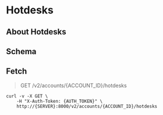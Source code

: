# Hotdesks

## About Hotdesks

## Schema



## Fetch

> GET /v2/accounts/{ACCOUNT_ID}/hotdesks

```shell
curl -v -X GET \
    -H "X-Auth-Token: {AUTH_TOKEN}" \
    http://{SERVER}:8000/v2/accounts/{ACCOUNT_ID}/hotdesks
```

